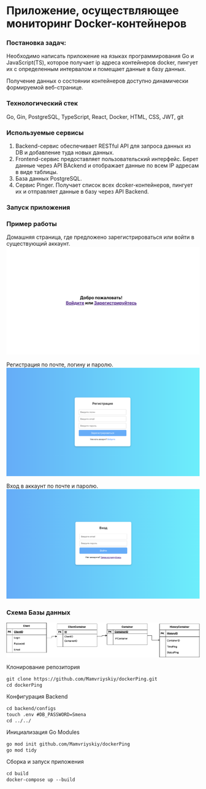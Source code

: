 # Приложение, осуществляющее мониторинг Docker-контейнеров

### Постановка задач:

Необходимо написать приложение на языках программирования Go и JavaScript(TS), 
которое получает ip адреса контейнеров docker, пингует их
с определенным интервалом и помещает данные в базу данных.

Получение данных о состоянии контейнеров доступно динамически формируемой веб-странице.

### Технологический стек

Go, Gin, PostgreSQL, TypeScript, React, Docker, HTML, CSS, JWT, git

### Используемые сервисы

1) Backend-сервис обеспечивает RESTful API для запроса данных из DB и добавление туда новых данных.
2) Frontend-сервис предоставляет пользовательский интерфейс. Берет данные через API BAckend и отображает данные по всем IP адресам в виде таблицы.
3) База данных PostgreSQL.
4) Сервис Pinger. Получает список всех dcoker-контейнеров, пингует их и отправляет данные в базу через API Backend.

### Запуск приложения



### Пример работы 

Домашняя страница, где предложено зарегистрироваться или войти в существующий аккаунт.
![Home](docs/home.png)

Регистрация по почте, логину и паролю.
![SignUp](docs/signup.png)

Вход в аккаунт по почте и паролю.
![SignIn](docs/signin.png)

### Схема Базы данных
![DB](docs/tableDB.png)


Клонирование репозитория
```
git clone https://github.com/Mamvriyskiy/dockerPing.git 
cd dockerPing
```

Конфигурация Backend
```
cd backend/configs
touch .env #DB_PASSWORD=Smena 
cd ../../
```
Инициализация Go Modules
```
go mod init github.com/Mamvriyskiy/dockerPing
go mod tidy
```

Сборка и запуск приложения
```
cd build
docker-compose up --build
```
